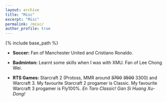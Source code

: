 ```yaml
---
layout: archive
title: "Misc"
excerpt: "Misc"
permalink: /misc/
author_profile: true
---
```

{% include base_path %}

* <b>Soccer:</b>
Fan of Manchester United and Cristiano Ronaldo.

* <b>Badminton:</b>
Learnt some skills when I was with XMU. Fan of Lee Chong Wei.

* <b>RTS Games:</b>
Starcraft 2 (Protoss, MMR around <del>3700</del> <del>3500</del> 3300) and Warcraft 3. My favourite Starcraft 2 progamer is Classic. My favourite Warcraft 3 progamer is Fly100%. <i>En Taro Classic! Gan Si Huang Xu-Dong!</i>
